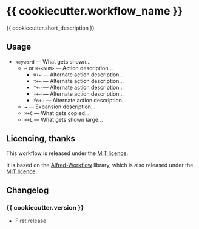 # {{ cookiecutter.workflow_name }} #

{{ cookiecutter.short_description }}


## Usage ##

- `keyword` — What gets shown…
    - `↩` or `⌘+<NUM>` — Action description…
        - `⌘+↩` — Alternate action description…
        - `⌥+↩` — Alternate action description…
        - `^+↩` — Alternate action description…
        - `⇧+↩` — Alternate action description…
        - `fn+↩` — Alternate action description…
    - `⇥` — Expansion description…
    - `⌘+C` — What gets copied…
    - `⌘+L` — What gets shown large…


## Licencing, thanks ##

This workflow is released under the [MIT licence][mit].

It is based on the [Alfred-Workflow][aw] library, which is also released under the [MIT licence][mit].


## Changelog ##

### {{ cookiecutter.version }} ###

- First release


[mit]: ./src/LICENCE.txt
[aw]: http://www.deanishe.net/alfred-workflow/